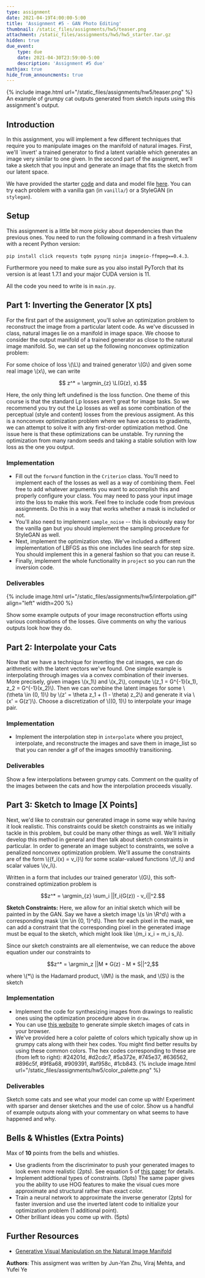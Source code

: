 ```yaml
---
type: assignment
date: 2021-04-19T4:00:00-5:00
title: 'Assignment #5 - GAN Photo Editing'
thumbnail: /static_files/assignments/hw5/teaser.png
attachment: /static_files/assignments/hw5/hw5_starter.tar.gz
hidden: true
due_event:
    type: due
    date: 2021-04-30T23:59:00-5:00
    description: 'Assignment #5 due'
mathjax: true
hide_from_announcments: true
---
```


$$
\DeclareMathOperator{\argmin}{arg min}
\newcommand{\L}{\mathcal{L}}
\newcommand{\Latent}{\tilde{\mathbb{Z}}}
\newcommand{\R}{\mathbb{R}}
$$

{% include image.html url="/static_files/assignments/hw5/teaser.png" %}
An example of grumpy cat outputs generated from sketch inputs using this assignment's output.

## Introduction
In this assignment, you will implement a few different techniques that require you to manipulate images on the manifold of natural images. First, we'll `invert' a trained generator to find a latent variable which generates an image very similar to one given. In the second part of the assigment, we'll take a sketch that you input and generate an image that fits the sketch from our latent space.

We have provided the starter [code](/static_files/assignments/starter.tar) and data and model file [here](https://drive.google.com/file/d/161V3oaL_SvV4qlxBs-kjl9XJlHcF3V4k/view?usp=sharing). You can try each problem with a vanilla gan (in `vanilla/`) or a StyleGAN (in `stylegan`).

## Setup

This assignment is a little bit more picky about dependencies than the previous ones. You need to run the following command in a fresh virtualenv with a recent Python version:

`pip install click requests tqdm pyspng ninja imageio-ffmpeg==0.4.3`.

Furthermore you need to make sure as you also install PyTorch that its version is at least 1.7.1 and your major CUDA version is 11.

All the code you need to write is in `main.py`.

## Part 1: Inverting the Generator [X pts]
For the first part of the assignment, you'll solve an optimization problem to reconstruct the image from a particular latent code. As we've discussed in class, natural images lie on a manifold in image space. We choose to consider the output manifold of a trained generator as close to the natural image manifold. So, we can set up the following nonconvex optimization problem:

For some choice of loss \\(\L\\) and trained generator \\(G\\) and given some real image \\(x\\), we can write

$$ z^* = \argmin_{z} \L(G(z), x).$$

Here, the only thing left undefined is the loss function. One theme of this course is that the standard Lp losses aren't great for image tasks. So we recommend you try out the Lp losses as well as some combination of the perceptual (style and content) losses from the previous assigment. As this is a nonconvex optimization problem where we have access to gradients, we can attempt to solve it with any first-order optimization method. One issue here is that these optimizations can be unstable. Try running the optimization from many random seeds and taking a stable solution with low loss as the one you output.

### Implementation
* Fill out the `forward` function in the `Criterion` class. You'll need to implement each of the losses as well as a way of combining them. Feel free to add whatever arguments you want to accomplish this and properly configure your class. You may need to pass your input image into the loss to make this work. Feel free to include code from previous assignments. Do this in a way that works whether a mask is included or not.
* You'll also need to implement `sample_noise` -- this is obviously easy for the vanilla gan but you should implement the sampling procedure for StyleGAN as well.
* Next, implement the optimization step. We've included a different implementation of LBFGS as this one includes line search for step size. You should implement this in a general fashion so that you can reuse it.
* Finally, implement the whole functionality in `project` so you can run the inversion code.


### Deliverables
{% include image.html url="/static_files/assignments/hw5/interpolation.gif" align="left" width=200 %}


Show some example outputs of your image reconstruction efforts using various combinations of the losses. Give comments on why the various outputs look how they do.

## Part 2: Interpolate your Cats
Now that we have a technique for inverting the cat images, we can do arithmetic with the latent vectors we've found. One simple example is interpolating through images via a convex combination of their inverses. More precisely, given images \\(x_1\\) and \\(x_2\\), compute \\(z_1 = G^{-1}(x_1), z_2 = G^{-1}(x_2)\\). Then we can combine the latent images for some \\(\theta \in (0, 1)\\) by \\(z' = \theta z_1 + (1 - \theta) z_2\\) and generate it via \\(x' = G(z')\\). Choose a discretization of \\((0, 1)\\) to interpolate your image pair.

### Implementation
* Implement the interpolation step in `interpolate` where you project, interpolate, and reconstructe the images and save them in image_list so that you can render a gif of the images smoothly transitioning.

### Deliverables

Show a few interpolations between grumpy cats. Comment on the quality of the images between the cats and how the interpolation proceeds visually.

## Part 3: Sketch to Image [X Points]
Next, we'd like to constrain our generated image in some way while having it look realistic. This constraints could be sketch constraints as we initially tackle in this problem, but could be many other things as well. We'll initially develop this method in general and then talk about sketch constraints in particular. In order to generate an image subject to constraints, we solve a penalized nonconvex optimization problem. We'll assume the constraints are of the form \\(\{f_i(x) = v_i\}\\) for some scalar-valued functions \\(f_i\\) and scalar values \\(v_i\\).

Written in a form that includes our trained generator \\(G\\), this soft-constrained optimization problem is

$$z^* = \argmin_{z} \sum_i ||f_i(G(z)) - v_i||^2.$$

__Sketch Constraints:__
Here, we allow for an initial sketch which will be painted in by the GAN. Say we have a sketch image \\(s \in \R^d\\) with a corresponding mask \\(m \in {0, 1}^d\\). Then for each pixel in the mask, we can add a constraint that the corresponding pixel in the generated image must be equal to the sketch, which might look like \\(m_i x_i = m_i s_i\\).

Since our sketch constraints are all elementwise, we can reduce the above equation under our constraints to

$$z^* = \argmin_z ||M * G(z) - M * S||^2,$$

where \\(*\\) is the Hadamard product, \\(M\\) is the mask, and \\(S\\) is the sketch

### Implementation

* Implement the code for synthesizing images from drawings to realistic ones using the optimization procedure above in `draw`.
* You can use [this website](https://sketch.io/sketchpad/) to generate simple sketch images of cats in your browser.
* We've provided here a color palette of colors which typically show up in grumpy cats along with their hex codes. You might find better results by using these common colors. The hex codes corresponding to these are (from left to right): #24201d, #d2cdc7, #5a372e, #745e37, #636562, #896c5f, #9f8a68, #909391, #af958c, #1cb843.
{% include image.html url="/static_files/assignments/hw5/color_palette.png" %}


### Deliverables

Sketch some cats and see what your model can come up with! Experiment with sparser and denser sketches and the use of color. Show us a handful of example outputs along with your commentary on what seems to have happened and why.

## Bells & Whistles (Extra Points)
Max of **10** points from the bells and whistles.
- Use gradients from the discriminator to push your generated images to look even more realistic (2pts). See equation 5 of [this paper](https://arxiv.org/pdf/1609.03552.pdf) for details.
- Implement addtional types of constraints. (3pts) The same paper gives you the ability to use HOG features to make the visual cues more approximate and structural rather than exact color.
- Train a neural network to approximate the inverse generator (2pts) for faster inversion and use the inverted latent code to initialize your optimization problem (1 additional point).
- Other brilliant ideas you come up with. (5pts)


## Further Resources
- [Generative Visual Manipulation on the Natural Image Manifold](https://arxiv.org/pdf/1609.03552.pdf)

__Authors__:
This assigment was written by Jun-Yan Zhu, Viraj Mehta, and Yufei Ye

